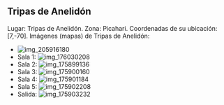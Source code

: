 ## Tripas de Anelidón
Lugar: Tripas de Anelidón.
Zona: Picahari.
Coordenadas de su ubicación: [7,-70].
Imágenes (mapas) de Tripas de Anelidón:
- ![img_205916180](https://media.discordapp.net/attachments/1115311447145193482/1115348255501467799/205916180.jpg)
- Sala 1: ![img_176030208](https://media.discordapp.net/attachments/1115311447145193482/1115339747305476197/176030208.jpg)
- Sala 2: ![img_175899136](https://media.discordapp.net/attachments/1115311447145193482/1115339719841157160/175899136.jpg)
- Sala 3: ![img_175900160](https://media.discordapp.net/attachments/1115311447145193482/1115339721275604992/175900160.jpg)
- Sala 4: ![img_175901184](https://media.discordapp.net/attachments/1115311447145193482/1115339741441835068/175901184.jpg)
- Sala 5: ![img_175902208](https://media.discordapp.net/attachments/1115311447145193482/1115339744348471416/175902208.jpg)
- Salida: ![img_175903232](https://media.discordapp.net/attachments/1115311447145193482/1115339745933938778/175903232.jpg)